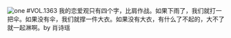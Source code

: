 ![one](http://image.wufazhuce.com/FvEmpGsdb8f11DLSBadSojVDHlCW)
#VOL.1363
我的恋爱观只有四个字，比肩作战。如果下雨了，我们就打一把伞。如果没有伞，我们就撑一件大衣。如果没有大衣，有什么了不起的，大不了就一起淋啊。by 肖诗瑶
